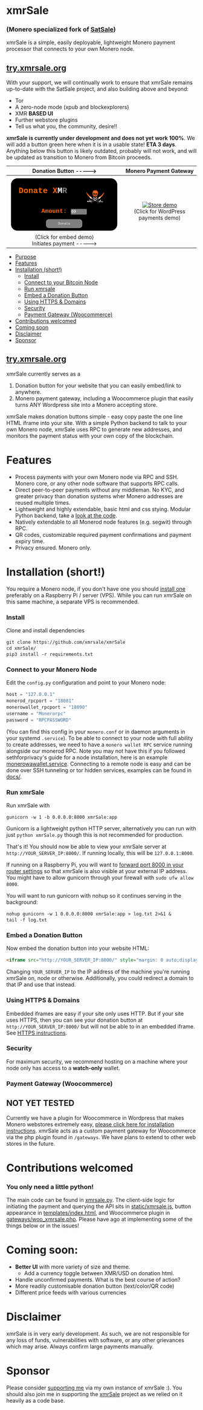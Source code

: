 # xmrSale
### (Monero specialized fork of [SatSale](https://github.com/nickfarrow/xmrSale))
xmrSale is a simple, easily deployable, lightweight Monero payment processor that connects to your own Monero node.

## [try.xmrsale.org](https://try.xmrsale.org)

With your support, we will continually work to ensure that xmrSale remains up-to-date with the SatSale project, and also building above and beyond:
* Tor
* A zero-node mode (xpub and blockexplorers)
* XMR **BASED UI**
* Further webstore plugins
* Tell us what you, the community, desire!!

**xmrSale is currently under development and does not yet work 100%**. We will add a button green here when it is in a usable state! **ETA 3 days**. Anything below this button is likely outdated, probably will not work, and will  be updated as transition to Monero from Bitcoin proceeds.


Donation Button     ----->  |  Monero Payment Gateway
:-------------------------:|:-------------------------:
[![Donate demo](docs/demo_donate.png)](https://try.xmrSale.org/) <br />(Click for embed demo)<br /> Initiates payment -----> |  [![Store demo](https://user-images.githubusercontent.com/87597480/129158548-0337a429-72a0-4116-af92-b90f96a52e6c.png)](https://try.xmrSale.org/) <br />(Click for WordPress payments demo)

- [Purpose](#purpose)
- [Features](#features)
- [Installation (short!)](#installation--short--)
    + [Install](#install)
    + [Connect to your Bitcoin Node](#connect-to-your-bitcoin-node)
    + [Run xmrsale](#run-xmrsale)
    + [Embed a Donation Button](#embed-a-donation-button)
    + [Using HTTPS & Domains](#using-https---domains)
    + [Security](#security)
    + [Payment Gateway (Woocommerce)](#payment-gateway--woocommerce-)
- [Contributions welcomed](#contributions-welcomed)
- [Coming soon](#coming-soon)
- [Disclaimer](#disclaimer)
- [Sponsor](#sponsor)

## [try.xmrsale.org](https://try.xmrsale.org)

xmrSale currently serves as a
1. Donation button for your website that you can easily embed/link to anywhere.
2. Monero payment gateway, including a Woocommerce plugin that easily turns ANY Wordpress site into a Monero accepting store.

xmrSale makes donation buttons simple - easy copy paste the one line HTML iframe into your site. With a simple Python backend to talk to your own Monero node, xmrSale uses RPC to generate new addresses, and monitors the payment status with your own copy of the blockchain.

# Features
* Process payments with your own Monero node via RPC and SSH. Monero core, or any other node software that supports RPC calls.
* Direct peer-to-peer payments without any middleman. No KYC, and greater privacy than donation systems wher Monero addresses are reused multiple times.
* Lightweight and highly extendable, basic html and css stying. Modular Python backend, take a [look at the code](xmrsale.py).
* Natively extendable to all Monerod node features (e.g. segwit) through RPC.
* QR codes, customizable required payment confirmations and payment expiry time.
* Privacy ensured. Monero only.

# Installation (short!)
You require a Monero node, if you don't have one you should [install one](https://sethforprivacy.com/guides/run-a-monero-node-advanced/) preferably on a Raspberry Pi / server (VPS). While you can run xmrSale on this same machine, a separate VPS is recommended.
### Install
Clone and install dependencies
```
git clone https://github.com/xmrsale/xmrSale
cd xmrSale/
pip3 install -r requirements.txt
```
### Connect to your Monero Node
Edit the `config.py` configuration and point to your Monero node:
```python
host = "127.0.0.1"
monerod_rpcport = "18081"
monerowallet_rpcport = "18090"
username = "Monerorpc"
password = "RPCPASSWORD"
```
(You can find this config in your `monero.conf` or in daemon arguments in your systemd `.service`).
To be able to connect to your node with full ability to create addresses, we need to have a `monero wallet RPC` service running alongside our monerod RPC. Note you may not have this if you followed sethforprivacy's guide for a node installation, here is an example [monerowawallet.service](docs/monerowawallet.service).
Connecting to a remote node is easy and can be done over SSH tunneling or tor hidden services, examples can be found in [docs/](docs/).

### Run xmrSale
Run xmrSale with
```
gunicorn -w 1 -b 0.0.0.0:8000 xmrSale:app
```
Gunicorn is a lightweight python HTTP server, alternatively you can run with just `python xmrSale.py` though this is not recommended for production.

That's it! You should now be able to view your xmrSale server at `http://YOUR_SERVER_IP:8000/`. If running locally, this will be `127.0.0.1:8000`.

If running on a Raspberry Pi, you will want to [forward port 8000 in your router settings](https://user-images.githubusercontent.com/24557779/105681219-f0f5fd80-5f44-11eb-942d-b574367a161f.png) so that xmrSale is also visible at your external IP address. You might have to allow gunicorn through your firewall with `sudo ufw allow 8000`.

You will want to run gunicorn with nohup so it continues serving in the background:
```
nohup gunicorn -w 1 0.0.0.0:8000 xmrSale:app > log.txt 2>&1 &
tail -f log.txt
```

### Embed a Donation Button
Now embed the donation button into your website HTML:
```html
<iframe src="http://YOUR_SERVER_IP:8000/" style="margin: 0 auto;display:block;width:420px;height:460px;border:none;overflow:hidden;" scrolling="no"></iframe>
```
Changing `YOUR_SERVER_IP` to the IP address of the machine you're running xmrSale on, node or otherwise. Additionally, you could redirect a domain to that IP and use that instead.

### Using HTTPS & Domains
Embedded iframes are easy if your site only uses HTTP. But if your site uses HTTPS, then you can see your donation button at `http://YOUR_SERVER_IP:8000/` but will not be able to in an embedded iframe. See [HTTPS instructions](docs/HTTPS.md).

### Security
For maximum security, we recommend hosting on a machine where your node only has access to a **watch-only** wallet.


### Payment Gateway (Woocommerce)
## NOT YET TESTED
Currently we have a plugin for Woocommerce in Wordpress that makes Monero webstores extremely easy, [please click here for installation instructions](docs/woocommerce.md). xmrSale acts as a custom payment gateway for Woocommerce via the php plugin found in `/gateways`. We have plans to extend to other web stores in the future.

# Contributions welcomed
### You only need a little python!
The main code can be found in [xmrsale.py](xmrsale.py). The client-side logic for initiating the payment and querying the API sits in [static/xmrsale.js](static/xmrsale.js), button appearance in [templates/index.html](templates/index.html), and Woocommerce plugin in [gateways/woo_xmrsale.php](gateways/woo_xmrsale.php). Please have ago at implementing some of the things below or in the issues!

# Coming soon:
* **Better UI** with more variety of size and theme.
    * Add a currency toggle between XMR/USD on donation html.
* Handle unconfirmed payments. What is the best course of action?
* More readily customisable donation button (text/color/QR code)
* Different price feeds with various currencies

# Disclaimer
xmrSale is in very early development. As such, we are not responsible for any loss of funds, vulnerabilities with software, or any other grievances which may arise. Always confirm large payments manually.

# Sponsor
Please consider [supporting me](https://try.xmrsale.org) via my own instance of xmrSale :). You should also join me in supporting the [xmrSale](https://xmrsale.org) project as we relied on it heavily as a code base.
